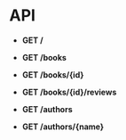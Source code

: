 # API
- **GET /**

- **GET /books**
- **GET /books/{id}**
- **GET /books/{id}/reviews**

- **GET /authors**
- **GET /authors/{name}**
